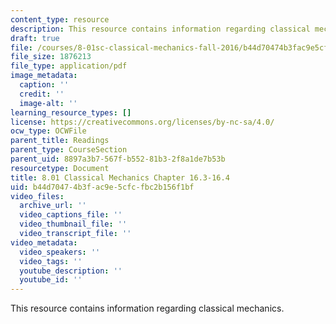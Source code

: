 ```yaml
---
content_type: resource
description: This resource contains information regarding classical mechanics.
draft: true
file: /courses/8-01sc-classical-mechanics-fall-2016/b44d70474b3fac9e5cfcfbc2b156f1bf_MIT8_01F16_chapter16.3_16.4.pdf
file_size: 1876213
file_type: application/pdf
image_metadata:
  caption: ''
  credit: ''
  image-alt: ''
learning_resource_types: []
license: https://creativecommons.org/licenses/by-nc-sa/4.0/
ocw_type: OCWFile
parent_title: Readings
parent_type: CourseSection
parent_uid: 8897a3b7-567f-b552-81b3-2f8a1de7b53b
resourcetype: Document
title: 8.01 Classical Mechanics Chapter 16.3-16.4
uid: b44d7047-4b3f-ac9e-5cfc-fbc2b156f1bf
video_files:
  archive_url: ''
  video_captions_file: ''
  video_thumbnail_file: ''
  video_transcript_file: ''
video_metadata:
  video_speakers: ''
  video_tags: ''
  youtube_description: ''
  youtube_id: ''
---
```

This resource contains information regarding classical mechanics.
